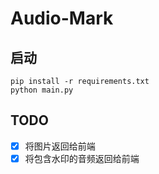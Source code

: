 # Audio-Mark

## 启动
```shell
pip install -r requirements.txt
python main.py
```

## TODO
- [x] 将图片返回给前端
- [x] 将包含水印的音频返回给前端